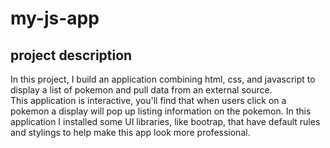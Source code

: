 # my-js-app

<h2>project description</h2>

In this project, I build an application combining html, css, and javascript to display a list of pokemon and pull data from an external source.<br> 
This application is interactive, you'll find that when users click on a pokemon a display will pop up listing information on the pokemon.  In this<br>
application I installed some UI libraries, like bootrap, that have default rules and stylings to help make this app look more professional.